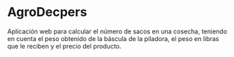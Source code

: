 # AgroDecpers
Aplicación web para calcular el número de sacos en una cosecha, teniendo en cuenta el peso obtenido de la báscula de la piladora, el peso en libras que le reciben y el precio del producto.
